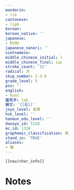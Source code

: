 ```yaml
---
mandarin:
- liè
cantonese:
- lip6
korean:
korean_native: ''
japanese:
- RYOU
japanese_nanori: ''
vietnamese:
middle_chinese_initial: l
middle_chinese_final: iᴇp
stroke_count: '11'
radical: 犬
skip_number: 1-3-8
grade_level: 5
pos: ''
english:
- hunt
羅馬字: lob
韓文: '[[롭]]'
joyo_level: 高等
hsk_level: ''
hanmun_edu_level: ''
danayo_id: 5120
mc_id: 1334
graphemic_classification: 鼡
stand_in: 'TRUE'
aliases:
- 獵
---
```

```meta-bind-embed
[[nav/char_info]]
```

# Notes
